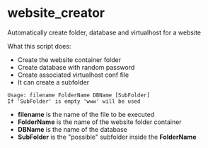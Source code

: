 # website_creator
Automatically create folder, database and virtualhost for a website

What this script does:
- Create the website container folder
- Create database with random password
- Create associated virtualhost conf file
- It can create a subfolder

```
Usage: filename FolderName DBName [SubFolder]
If 'SubFolder' is empty 'www' will be used
```

- **filename** is the name of the file to be executed
- **FolderName** is the name of the website folder container
- **DBName** is the name of the database
- **SubFolder** is the "possible" subfolder inside the **FolderName**